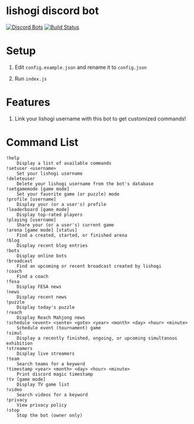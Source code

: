 # lishogi discord bot
[![Discord Bots](https://discordbots.org/api/widget/status/842330057841049600.svg)](https://discordbots.org/bot/842330057841049600)
[![Build Status](https://github.com/ddugovic/lishogi-discord/workflows/Node.js%20CI/badge.svg)](https://github.com/ddugovic/lishogi-discord/actions?query=workflow%3A%22Node.js+CI%22)

# Setup

1. Edit `config.example.json` and rename it to `config.json`

2. Run `index.js`

# Features

1. Link your lishogi username with this bot to get customized commands!

# Command List
```
!help
    Display a list of available commands
!setuser <username>
    Set your lishogi username
!deleteuser
    Delete your lishogi username from the bot's database
!setgamemode [game mode]
    Set your favorite game (or puzzle) mode
!profile [username]
    Display your (or a user's) profile
!leaderboard [game mode]
    Display top-rated players
!playing [username]
    Share your (or a user's) current game
!arena [game mode] [status]
    Find a created, started, or finished arena
!blog
    Display recent blog entries
!bots
    Display online bots
!broadcast
    Find an upcoming or recent broadcast created by lishogi
!coach
    Find a coach
!fesa
    Display FESA news
!news
    Display recent news
!puzzle
    Display today's puzzle
!reach
    Display Reach Mahjong news
!schedule <event> <sente> <gote> <year> <month> <day> <hour> <minute>
    Schedule event (tournament) game
!simul
    Display a recently finished, ongoing, or upcoming simultanous exhibition
!streamers
    Display live streamers
!team
    Search teams for a keyword
!timestamp <year> <month> <day> <hour> <minute>
    Print discord magic timestamp
!tv [game mode]
    Display TV game list
!video
    Search videos for a keyword
!privacy
    View privacy policy
!stop
    Stop the bot (owner only)
```
